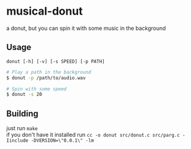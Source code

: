 # musical-donut
a donut, but you can spin it with some music in the background

## Usage
`donut [-h] [-v] [-s SPEED] [-p PATH]`

```bash
# Play a path in the background
$ donut -p /path/to/audio.wav

# Spin with some speed
$ donut -s 20
```

## Building
just run `make`\
if you don't have it installed run `cc -o donut src/donut.c src/parg.c -Iinclude -DVERSION=\"0.0.1\" -lm`
